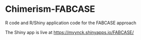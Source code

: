 # Chimerism-FABCASE
R code and R/Shiny application code for the FABCASE approach

The Shiny app is live at https://mvynck.shinyapps.io/FABCASE/
